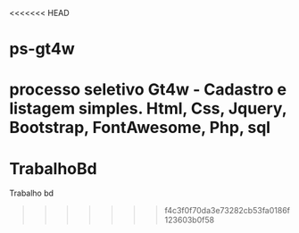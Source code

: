 <<<<<<< HEAD
# ps-gt4w
processo seletivo Gt4w - Cadastro e listagem simples. Html, Css, Jquery, Bootstrap, FontAwesome, Php, sql
=======
# TrabalhoBd
Trabalho bd
>>>>>>> f4c3f0f70da3e73282cb53fa0186f123603b0f58

